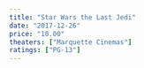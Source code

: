 ```yaml
---
title: "Star Wars the Last Jedi"
date: "2017-12-26"
price: "10.00"
theaters: ["Marquette Cinemas"]
ratings: ["PG-13"]
---
```

